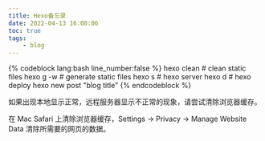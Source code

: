 ```yaml
---
title: Hexo备忘录
date: 2022-04-13 16:08:06
toc: true
tags:
    - blog
---
```


{% codeblock lang:bash line_number:false %}
hexo clean                  # clean static files
hexo g -w                   # generate static files
hexo s                      # hexo server
hexo d                      # hexo deploy
hexo new post "blog title"
{% endcodeblock %}

如果出现本地显示正常，远程服务器显示不正常的现象，请尝试清除浏览器缓存。

在 Mac Safari 上清除浏览器缓存，Settings -> Privacy -> Manage Website Data 清除所需要的网页的数据。
